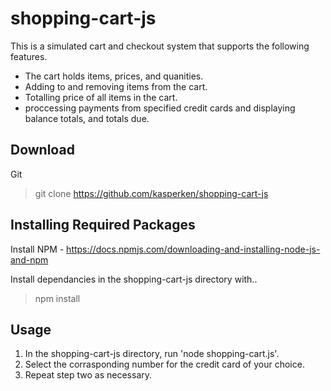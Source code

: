 # shopping-cart-js

This is a simulated cart and checkout system that supports the following features.
- The cart holds items, prices, and quanities.
- Adding to and removing items from the cart.
- Totalling price of all items in the cart.
- proccessing payments from specified credit cards and displaying balance totals, and totals due.

## Download
Git 
> git clone https://github.com/kasperken/shopping-cart-js

## Installing Required Packages
Install NPM - https://docs.npmjs.com/downloading-and-installing-node-js-and-npm

Install dependancies in the shopping-cart-js directory with..
> npm install

## Usage
1. In the shopping-cart-js directory, run 'node shopping-cart.js'.
2. Select the corrasponding number for the credit card of your choice.
3. Repeat step two as necessary.
